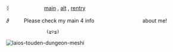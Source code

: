 ᛝ  　  　     　 　  　  [main](https://github.com/retrobive) , [alt](https://github.com/azuresz) , [rentry](https://rentry.co/forazures)

𝜗  　  　     Please check my main 4 info  　  　     　 　  　    　  　   about me!

                   (⁠≧⁠▽⁠≦⁠)
![laios-touden-dungeon-meshi](https://github.com/user-attachments/assets/dcb348dc-4715-4f30-8e05-e2d1bdf72126)
